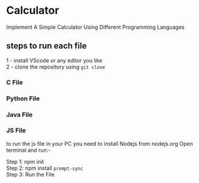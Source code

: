 # Calculator
Implement A Simple Calculator Using Different Programming Languages 

## steps to run each file 
 1 - install VScode or any editor you like \
 2 - clone the repository using `git clone` 
### C File

### Python File

### Java File


### JS File 
to run the js file in your PC you need to install Nodejs from nodejs.org
Open terminal and run:-

Step 1: npm init \
Step 2: npm install `prompt-sync` \
Step 3: Run the File 


